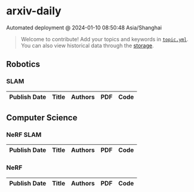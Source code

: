 # arxiv-daily
 Automated deployment @ 2024-01-10 08:50:48 Asia/Shanghai
> Welcome to contribute! Add your topics and keywords in [`topic.yml`](https://github.com/weiningwei/arxiv-daily/blob/main/database/topic.yml).
> You can also view historical data through the [storage](https://github.com/weiningwei/arxiv-daily/blob/main/database/storage).

## Robotics

### SLAM
|Publish Date|Title|Authors|PDF|Code|
| :---: | :---: | :---: | :---: | :---: |

## Computer Science

### NeRF SLAM
|Publish Date|Title|Authors|PDF|Code|
| :---: | :---: | :---: | :---: | :---: |

### NeRF
|Publish Date|Title|Authors|PDF|Code|
| :---: | :---: | :---: | :---: | :---: |
